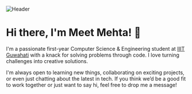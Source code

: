 ![Header](./your-header-image-name.png)

# Hi there, I'm Meet Mehta! 👋

I'm a passionate first-year Computer Science & Engineering student at [IIIT Guwahati](https://www.iiitg.ac.in) with a knack for solving problems through code. I love turning challenges into creative solutions.

I'm always open to learning new things, collaborating on exciting projects, or even just chatting about the latest in tech. If you think we’d be a good fit to work together or just want to say hi, feel free to drop me a message!
